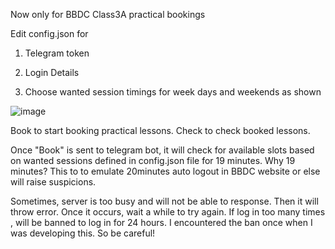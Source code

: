 Now only for BBDC Class3A practical bookings


Edit config.json for 
1. Telegram token
2. Login Details

3. Choose wanted session timings for week days and weekends as shown

![image](https://user-images.githubusercontent.com/20748792/228787490-05d23a5f-1d62-4b5c-a4e3-749290d35246.png)

Book to start booking practical lessons.
Check to check booked lessons.

Once "Book" is sent to telegram bot, it will check for available slots based on wanted sessions defined in config.json file for 19 minutes.
Why 19 minutes? This to to emulate 20minutes auto logout in BBDC website or else will raise suspicions.

Sometimes, server is too busy and will not be able to response. 
Then it will throw error. 
Once it occurs, wait a while to try again.
If log in too many times , will be banned to log in for 24 hours. 
I encountered the ban once when I was developing this. So be careful!
